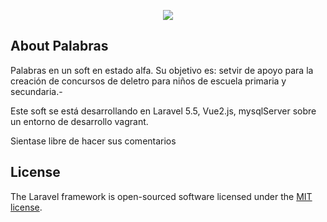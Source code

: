 <p align="center"><img src="https://www.municipioriachuelo.gob.ar/sites/default/files/logo_2.png"></p>



## About Palabras

Palabras en un soft en estado alfa. Su objetivo es: setvir de apoyo para la creación de concursos de deletro para niños de escuela primaria y secundaria.-

Este soft se está desarrollando en Laravel 5.5, Vue2.js, mysqlServer sobre un entorno de desarrollo vagrant.

Sientase libre de hacer sus comentarios

  
## License

The Laravel framework is open-sourced software licensed under the [MIT license](https://opensource.org/licenses/MIT).
